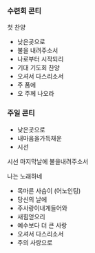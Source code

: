 
### 수련회 콘티 
첫 찬양 
- 낮은곳으로
- 불을 내려주소서
- 나로부터 시작되리 
- 기대
기도회 찬양 
- 오셔서 다스리소서
- 주 품에
- 오 주께 나오라

### 주일 콘티
- 낮은곳으로
- 내마음을가득채운 
- 시선

시선
마지막날에
불을내려주소서

나는 노래하네

 - 목마른 사슴이 (어노인팅)
- 당신의 날에
- 주사랑이내게들어와
- 새힘얻으리
- 예수보다 더 큰 사랑
- 오셔서 다스리소서
- 주의 사랑으로